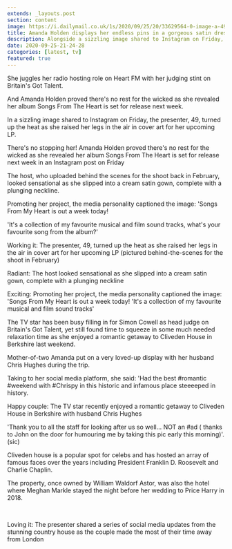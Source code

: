 ```yaml
---
extends: _layouts.post
section: content
image: https://i.dailymail.co.uk/1s/2020/09/25/20/33629564-0-image-a-49_1601063900322.jpg 
title: Amanda Holden displays her endless pins in a gorgeous satin dress in cover art for her album 
description: Alongside a sizzling image shared to Instagram on Friday, the presenter, 49, revealed her album Songs From The Heart is set for release next week. 
date: 2020-09-25-21-24-28 
categories: [latest, tv] 
featured: true 
--- 
```

She juggles her radio hosting role on Heart FM with her judging stint on Britain's Got Talent.

And Amanda Holden proved there's no rest for the wicked as she revealed her album Songs From The Heart is set for release next week.

In a sizzling image shared to Instagram on Friday, the presenter, 49, turned up the heat as she raised her legs in the air in cover art for her upcoming LP. 

There's no stopping her! Amanda Holden proved there's no rest for the wicked as she revealed her album Songs From The Heart is set for release next week in an Instagram post on Friday

The host, who uploaded behind the scenes for the shoot back in February, looked sensational as she slipped into a cream satin gown, complete with a plunging neckline. 

Promoting her project, the media personality captioned the image: 'Songs From My Heart is out a week today!

'It's a collection of my favourite musical and film sound tracks, what's your favourite song from the album?'

Working it: The presenter, 49, turned up the heat as she raised her legs in the air in cover art for her upcoming LP (pictured behind-the-scenes for the shoot in February)

Radiant: The host looked sensational as she slipped into a cream satin gown, complete with a plunging neckline 

Exciting: Promoting her project, the media personality captioned the image: 'Songs From My Heart is out a week today! 'It's a collection of my favourite musical and film sound tracks'

The TV star has been busy filling in for Simon Cowell as head judge on Britain's Got Talent, yet still found time to squeeze in some much needed relaxation time as she enjoyed a romantic getaway to Cliveden House in Berkshire last weekend.

Mother-of-two Amanda put on a very loved-up display with her husband Chris Hughes during the trip.

Taking to her social media platform, she said: 'Had the best #romantic #weekend with #Chrispy in this historic and infamous place steeeeped in history.

Happy couple: The TV star recently enjoyed a romantic getaway to Cliveden House in Berkshire with husband Chris Hughes 

'Thank you to all the staff for looking after us so well... NOT an #ad ( thanks to John on the door for humouring me by taking this pic early this morning)'. (sic)

Cliveden house is a popular spot for celebs and has hosted an array of famous faces over the years including President Franklin D. Roosevelt and Charlie Chaplin.

The property, once owned by William Waldorf Astor, was also the hotel where Meghan Markle stayed the night before her wedding to Price Harry in 2018.

 

Loving it: The presenter shared a series of social media updates from the stunning country house as the couple made the most of their time away from London 

